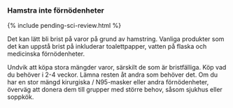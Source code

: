 ### Hamstra inte förnödenheter

{% include pending-sci-review.html %}

Det kan lätt bli brist på varor på grund av hamstring. Vanliga produkter som det kan uppstå brist på inkluderar toalettpapper, vatten på flaska och medicinska förnödenheter. 

Undvik att köpa stora mängder varor, särskilt de som är bristfälliga. Köp vad du behöver i 2-4 veckor. Lämna resten åt andra som behöver det. Om du har en stor mängd kirurgiska / N95-masker eller andra förnödenheter, överväg att donera dem till grupper med större behov, såsom sjukhus eller soppkök.
